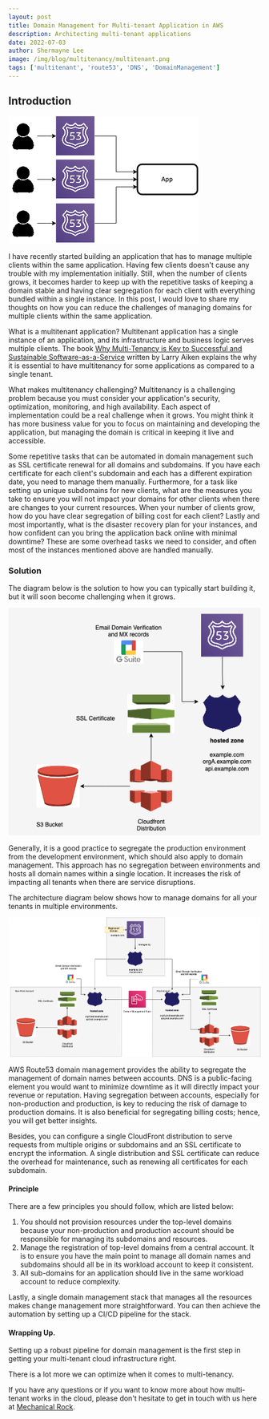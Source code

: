 ```yaml
---
layout: post
title: Domain Management for Multi-tenant Application in AWS
description: Architecting multi-tenant applications
date: 2022-07-03
author: Shermayne Lee
image: /img/blog/multitenancy/multitenant.png
tags: ['multitenant', 'route53', 'DNS', 'DomainManagement']
---
```



## Introduction

![Domain Management Multitenant](/img/blog/domain-management/multitenantDNS.png)

I have recently started building an application that has to manage multiple clients within the same application. Having few clients doesn't cause any trouble with my implementation initially. Still, when the number of clients grows, it becomes harder to keep up with the repetitive tasks of keeping a domain stable and having clear segregation for each client with everything bundled within a single instance. In this post, I would love to share my thoughts on how you can reduce the challenges of managing domains for multiple clients within the same application.


What is a multitenant application? Multitenant application has a single instance of an application, and its infrastructure and business logic serves multiple clients. The book [Why Multi-Tenancy is Key to Successful and Sustainable Software-as-a-Service](https://books.apple.com/us/book/why-multi-tenancy-is-key-to-successful-and/id419723802) written by Larry Aiken explains the why it is essential to have multitenancy for some applications as compared to a single tenant.


What makes multitenancy challenging? Multitenancy is a challenging problem because you must consider your application's security, optimization, monitoring, and high availability. Each aspect of implementation could be a real challenge when it grows. You might think it has more business value for you to focus on maintaining and developing the application, but managing the domain is critical in keeping it live and accessible. 

Some repetitive tasks that can be automated in domain management such as SSL certificate renewal for all domains and subdomains. If you have each certificate for each client's subdomain and each has a different expiration date, you need to manage them manually. Furthermore, for a task like setting up unique subdomains for new clients, what are the measures you take to ensure you will not impact your domains for other clients when there are changes to your current resources. When your number of clients grow, how do you have clear segregation of billing cost for each client? Lastly and most importantly, what is the disaster recovery plan for your instances, and how confident can you bring the application back online with minimal downtime? These are some overhead tasks we need to consider, and often most of the instances mentioned above are handled manually. 


### Solution

The diagram below is the solution to how you can typically start building it, but it will soon become challenging when it grows.

![Domain Management Architecture ](/img/blog/domain-management/architectureSingleAccount.png)

Generally, it is a good practice to segregate the production environment from the development environment, which should also apply to domain management. This approach has no segregation between environments and hosts all domain names within a single location. It increases the risk of impacting all tenants when there are service disruptions. 

The architecture diagram below shows how to manage domains for all your tenants in multiple environments.  


![Domain Management Architecture ](/img/blog/domain-management/architectureDiagram.png)

AWS Route53 domain management provides the ability to segregate the management of domain names between accounts. DNS is a public-facing element you would want to minimize downtime as it will directly impact your revenue or reputation. Having segregation between accounts, especially for non-production and production, is key to reducing the risk of damage to production domains. It is also beneficial for segregating billing costs; hence, you will get better insights. 

Besides, you can configure a single CloudFront distribution to serve requests from multiple origins or subdomains and an SSL certificate to encrypt the information. A single distribution and SSL certificate can reduce the overhead for maintenance, such as renewing all certificates for each subdomain. 

#### Principle 

There are a few principles you should follow, which are listed below:

1. You should not provision resources under the top-level domains because your non-production and production account should be responsible for managing its subdomains and resources. 
2. Manage the registration of top-level domains from a central account. It is to ensure you have the main point to manage all domain names and subdomains should all be in its workload account to keep it consistent. 
3. All sub-domains for an application should live in the same workload account to reduce complexity. 

Lastly, a single domain management stack that manages all the resources makes change management more straightforward. You can then achieve the automation by setting up a CI/CD pipeline for the stack. 


#### Wrapping Up.

 Setting up a robust pipeline for domain management is the first step in getting your multi-tenant cloud infrastructure right. 

 There is a lot more we can optimize when it comes to multi-tenancy.  

 If you have any questions or if you want to know more about how multi-tenant works in the cloud, please don't hesitate to get in touch with us here at [Mechanical Rock](<(https://www.mechanicalrock.io/lets-get-started/)>).

